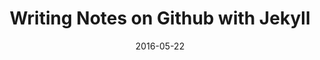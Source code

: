 ---
layout: post
title: Writing Notes on Github with Jekyll
date: 2016-05-22
excerpt: I decided to write my notes (aka blogs) on GitHub cooperating with Jekyll instead of WordPress.
category: [Jekyll]
tags: 
 - Jekyll
published: true
comments: true
---